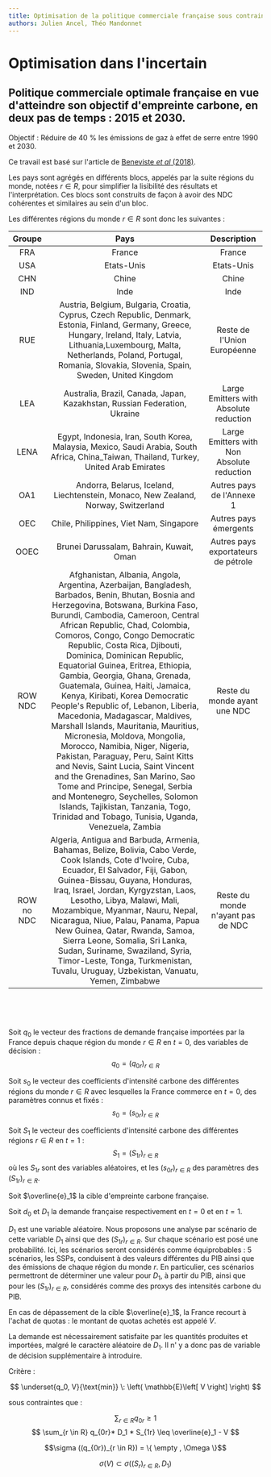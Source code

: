 ```yaml
---
title: Optimisation de la politique commerciale française sous contraintes de la réduction de l'empreinte carbone
authors: Julien Ancel, Théo Mandonnet
---
```

# Optimisation dans l'incertain
## Politique commerciale optimale française en vue d'atteindre son objectif d'empreinte carbone, en deux pas de temps : 2015 et 2030. 

Objectif : Réduire de 40 % les émissions de gaz à effet de serre entre 1990 et 2030.

Ce travail est basé sur l'article de [Beneviste $\textit{et al}$ (2018)](https://doi.org/10.1088/1748-9326/aaa0b9).

Les pays sont agrégés en différents blocs, appelés par la suite régions du monde, notées $r \in R$, pour simplifier la lisibilité des résultats et l'interprétation. Ces blocs sont construits de façon à avoir des NDC cohérentes et similaires au sein d'un bloc.

Les différentes régions du monde $r \in R$ sont donc les suivantes : 

| **Groupe**  | **Pays** |  **Description** |
| :-----: | :----: |  :----: |
| FRA | France | France |
| USA | Etats-Unis | Etats-Unis |
| CHN  | Chine | Chine |
| IND | Inde | Inde |
| RUE | Austria, Belgium, Bulgaria, Croatia, Cyprus, Czech Republic, Denmark, Estonia, Finland, Germany, Greece, Hungary, Ireland, Italy, Latvia, Lithuania,Luxembourg, Malta, Netherlands, Poland, Portugal, Romania, Slovakia, Slovenia, Spain, Sweden, United Kingdom | Reste de l'Union Européenne |
| LEA | Australia, Brazil, Canada, Japan, Kazakhstan, Russian Federation, Ukraine |  Large Emitters with Absolute reduction |
| LENA | Egypt, Indonesia, Iran, South Korea, Malaysia, Mexico, Saudi Arabia, South Africa, China_Taiwan, Thailand, Turkey, United Arab Emirates | Large Emitters with Non Absolute reduction |
| OA1 | Andorra, Belarus, Iceland, Liechtenstein, Monaco, New Zealand, Norway, Switzerland | Autres pays de l'Annexe 1 |
| OEC | Chile, Philippines, Viet Nam, Singapore | Autres pays émergents |
| OOEC | Brunei Darussalam, Bahrain, Kuwait, Oman | Autres pays exportateurs de pétrole |
| ROW NDC | Afghanistan, Albania, Angola, Argentina, Azerbaijan, Bangladesh, Barbados, Benin, Bhutan, Bosnia and Herzegovina, Botswana, Burkina Faso, Burundi, Cambodia, Cameroon, Central African Republic, Chad, Colombia, Comoros, Congo, Congo Democratic Republic, Costa Rica, Djibouti, Dominica, Dominican Republic, Equatorial Guinea, Eritrea, Ethiopia, Gambia, Georgia, Ghana, Grenada, Guatemala, Guinea, Haiti, Jamaica, Kenya, Kiribati, Korea Democratic People's Republic of, Lebanon, Liberia, Macedonia, Madagascar, Maldives, Marshall Islands, Mauritania, Mauritius, Micronesia, Moldova, Mongolia, Morocco, Namibia, Niger, Nigeria, Pakistan, Paraguay, Peru, Saint Kitts and Nevis, Saint Lucia, Saint Vincent and the Grenadines, San Marino, Sao Tome and Principe, Senegal, Serbia and Montenegro, Seychelles, Solomon Islands, Tajikistan, Tanzania, Togo, Trinidad and Tobago, Tunisia, Uganda, Venezuela, Zambia | Reste du monde ayant une NDC  |
| ROW no NDC | Algeria, Antigua and Barbuda, Armenia, Bahamas, Belize, Bolivia, Cabo Verde, Cook Islands, Cote d'Ivoire, Cuba, Ecuador, El Salvador, Fiji, Gabon, Guinea-Bissau, Guyana, Honduras, Iraq, Israel, Jordan, Kyrgyzstan, Laos, Lesotho, Libya, Malawi, Mali, Mozambique, Myanmar, Nauru, Nepal, Nicaragua, Niue, Palau, Panama, Papua New Guinea, Qatar, Rwanda, Samoa, Sierra Leone, Somalia, Sri Lanka, Sudan, Suriname, Swaziland, Syria, Timor-Leste, Tonga, Turkmenistan, Tuvalu, Uruguay, Uzbekistan, Vanuatu, Yemen, Zimbabwe | Reste du monde n'ayant pas de NDC |

&nbsp;

&nbsp;


Soit $q_0$ le vecteur des fractions de demande française importées par la France depuis chaque région du monde $r \in R$ en $t=0$, des variables de décision :
$$ q_0 = (q_{0r})_{r \in R} $$


Soit $s_0$ le vecteur des coefficients d'intensité carbone des différentes régions du monde $r \in R$ avec lesquelles la France commerce en $t=0$, des paramètres connus et fixés : 
$$ s_0 = (s_{0r})_{r \in R} $$

Soit $S_1$ le vecteur des coefficients d'intensité carbone des différentes régions $r \in R$ en $t=1$ : 
$$ S_1 = (S_{1r})_{r \in R} $$
où les $S_{1r}$ sont des variables aléatoires, et les $(s_{0r})_{r \in R}$ des paramètres des $(S_{1r})_{r \in R}$.

Soit $\overline{e}_1$ la cible d'empreinte carbone française.

Soit $d_0$ et $D_1$ la demande française respectivement en $t=0$ et en $t=1$.
 
$D_1$ est une variable aléatoire. 
Nous proposons une analyse par scénario de cette variable $D_1$ ainsi que des $(S_{1r})_{r \in R}$. Sur chaque scénario est posé une probabilité. Ici, les scénarios seront considérés comme équiprobables : 5 scénarios, les SSPs, conduisent à des valeurs différentes du PIB ainsi que des émissions de chaque région du monde $r$. En particulier, ces scénarios permettront de déterminer une valeur pour $D_1$, à partir du PIB, ainsi que pour les $(S_{1r})_{r \in R}$, considérés comme des proxys des intensités carbone du PIB.


En cas de dépassement de la cible $\overline{e}_1$, la France recourt à l'achat de quotas : le montant de quotas achetés est appelé $V$.

La demande est nécessairement satisfaite par les quantités produites et importées, malgré le caractère aléatoire de $D_1$. Il n' y a donc pas de variable de décision supplémentaire à introduire.


Critère : 

$$ \underset{q_0, V}{\text{min}} \: \left( \mathbb{E}\left[ V  \right] \right) $$

sous contraintes que :

$$ \sum_{r \in R} q_{0r} \geq 1 $$
$$ \sum_{r \in R} q_{0r}* D_1 * S_{1r} \leq \overline{e}_1 - V $$

$$\sigma ((q_{0r})_{r \in R}) = \{ \empty , \Omega \}$$

$$\sigma (V) \subset \sigma \left( (S_r)_{r \in R}, D_1 \right) $$

